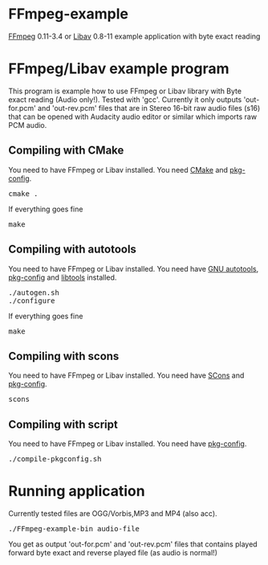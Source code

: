 FFmpeg-example
==============

[FFmpeg](http://ffmpeg.org/) 0.11-3.4 or [Libav](http://libav.org/) 0.8-11 example application with byte exact reading 

FFmpeg/Libav example program
============================

This program is example how to use FFmpeg or Libav library with Byte exact reading (Audio only!). Tested with 'gcc'.
Currently it only outputs 'out-for.pcm' and 'out-rev.pcm' files that are in Stereo 16-bit raw audio files (s16) that
can be opened with Audacity audio editor or similar which imports raw PCM audio.

Compiling with CMake
-------------------
You need to have FFmpeg or Libav installed. You need [CMake](http://cmake.org/) and [pkg-config](http://www.freedesktop.org/wiki/Software/pkg-config/).
<pre>
cmake .
</pre>
If everything goes fine
<pre>
make
</pre>

Compiling with autotools
------------------------
You need to have FFmpeg or Libav installed. You need have [GNU autotools](http://www.gnu.org/savannah-checkouts/gnu/automake/manual/html_node/Autotools-Introduction.html), [pkg-config](http://www.freedesktop.org/wiki/Software/pkg-config/) and [libtools](http://www.gnu.org/software/libtool/) 
installed.
<pre>
./autogen.sh
./configure
</pre>
If everything goes fine
<pre>
make
</pre>

Compiling with scons
--------------------
You need to have FFmpeg or Libav installed. You need have [SCons](http://www.scons.org/) and [pkg-config](http://www.freedesktop.org/wiki/Software/pkg-config/).
<pre>
scons
</pre>

Compiling with script
---------------------
You need to have FFmpeg or Libav installed. You need have [pkg-config](http://www.freedesktop.org/wiki/Software/pkg-config/).
<pre>
./compile-pkgconfig.sh
</pre>

Running application
===================
Currently tested files are OGG/Vorbis,MP3 and MP4 (also acc).

<pre>
./FFmpeg-example-bin audio-file
</pre>

You get as output 'out-for.pcm' and 'out-rev.pcm' files that contains played forward byte exact and
reverse played file (as audio is normal!)
